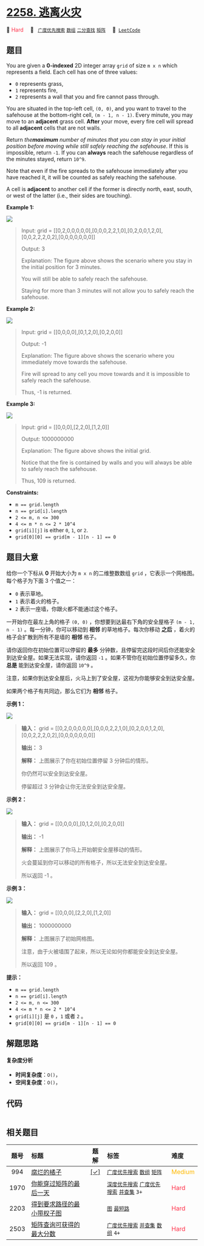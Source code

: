 # [2258. 逃离火灾](https://leetcode.com/problems/escape-the-spreading-fire)

🔴 <font color=#ff334b>Hard</font>&emsp; 🔖&ensp; [`广度优先搜索`](/tag/breadth-first-search.md) [`数组`](/tag/array.md) [`二分查找`](/tag/binary-search.md) [`矩阵`](/tag/matrix.md)&emsp; 🔗&ensp;[`LeetCode`](https://leetcode.com/problems/escape-the-spreading-fire)

## 题目

You are given a **0-indexed** 2D integer array `grid` of size `m x n` which
represents a field. Each cell has one of three values:

  * `0` represents grass,
  * `1` represents fire,
  * `2` represents a wall that you and fire cannot pass through.

You are situated in the top-left cell, `(0, 0)`, and you want to travel to the
safehouse at the bottom-right cell, `(m - 1, n - 1)`. Every minute, you may
move to an **adjacent** grass cell. **After** your move, every fire cell will
spread to all **adjacent** cells that are not walls.

Return _the**maximum** number of minutes that you can stay in your initial
position before moving while still safely reaching the safehouse_. If this is
impossible, return `-1`. If you can **always** reach the safehouse regardless
of the minutes stayed, return `10^9`.

Note that even if the fire spreads to the safehouse immediately after you have
reached it, it will be counted as safely reaching the safehouse.

A cell is **adjacent** to another cell if the former is directly north, east,
south, or west of the latter (i.e., their sides are touching).



**Example 1:**

![](https://assets.leetcode.com/uploads/2022/03/10/ex1new.jpg)

> Input: grid = [[0,2,0,0,0,0,0],[0,0,0,2,2,1,0],[0,2,0,0,1,2,0],[0,0,2,2,2,0,2],[0,0,0,0,0,0,0]]
> 
> Output: 3
> 
> Explanation: The figure above shows the scenario where you stay in the initial position for 3 minutes.
> 
> You will still be able to safely reach the safehouse.
> 
> Staying for more than 3 minutes will not allow you to safely reach the safehouse.

**Example 2:**

![](https://assets.leetcode.com/uploads/2022/03/10/ex2new2.jpg)

> Input: grid = [[0,0,0,0],[0,1,2,0],[0,2,0,0]]
> 
> Output: -1
> 
> Explanation: The figure above shows the scenario where you immediately move towards the safehouse.
> 
> Fire will spread to any cell you move towards and it is impossible to safely reach the safehouse.
> 
> Thus, -1 is returned.

**Example 3:**

![](https://assets.leetcode.com/uploads/2022/03/10/ex3new.jpg)

> Input: grid = [[0,0,0],[2,2,0],[1,2,0]]
> 
> Output: 1000000000
> 
> Explanation: The figure above shows the initial grid.
> 
> Notice that the fire is contained by walls and you will always be able to safely reach the safehouse.
> 
> Thus, 109 is returned.

**Constraints:**

  * `m == grid.length`
  * `n == grid[i].length`
  * `2 <= m, n <= 300`
  * `4 <= m * n <= 2 * 10^4`
  * `grid[i][j]` is either `0`, `1`, or `2`.
  * `grid[0][0] == grid[m - 1][n - 1] == 0`


## 题目大意

给你一个下标从 **0**  开始大小为 `m x n` 的二维整数数组 `grid` ，它表示一个网格图。每个格子为下面 3 个值之一：

  * `0` 表示草地。
  * `1` 表示着火的格子。
  * `2` 表示一座墙，你跟火都不能通过这个格子。

一开始你在最左上角的格子 `(0, 0)` ，你想要到达最右下角的安全屋格子 `(m - 1, n - 1)` 。每一分钟，你可以移动到 **相邻**
的草地格子。每次你移动 **之后**  ，着火的格子会扩散到所有不是墙的 **相邻**  格子。

请你返回你在初始位置可以停留的 **最多** 分钟数，且停留完这段时间后你还能安全到达安全屋。如果无法实现，请你返回 `-1`
。如果不管你在初始位置停留多久，你 **总是**  能到达安全屋，请你返回 `10^9` 。

注意，如果你到达安全屋后，火马上到了安全屋，这视为你能够安全到达安全屋。

如果两个格子有共同边，那么它们为 **相邻**  格子。



**示例 1：**

![](https://assets.leetcode.com/uploads/2022/03/10/ex1new.jpg)

> 
> 
> 
> 
> 
> **输入：** grid = [[0,2,0,0,0,0,0],[0,0,0,2,2,1,0],[0,2,0,0,1,2,0],[0,0,2,2,2,0,2],[0,0,0,0,0,0,0]]
> 
> **输出：** 3
> 
> **解释：** 上图展示了你在初始位置停留 3 分钟后的情形。
> 
> 你仍然可以安全到达安全屋。
> 
> 停留超过 3 分钟会让你无法安全到达安全屋。

**示例 2：**

![](https://assets.leetcode.com/uploads/2022/03/10/ex2new2.jpg)

> 
> 
> 
> 
> 
> **输入：** grid = [[0,0,0,0],[0,1,2,0],[0,2,0,0]]
> 
> **输出：** -1
> 
> **解释：** 上图展示了你马上开始朝安全屋移动的情形。
> 
> 火会蔓延到你可以移动的所有格子，所以无法安全到达安全屋。
> 
> 所以返回 -1 。
> 
> 

**示例 3：**

![](https://assets.leetcode.com/uploads/2022/03/10/ex3new.jpg)

> 
> 
> 
> 
> 
> **输入：** grid = [[0,0,0],[2,2,0],[1,2,0]]
> 
> **输出：** 1000000000
> 
> **解释：** 上图展示了初始网格图。
> 
> 注意，由于火被墙围了起来，所以无论如何你都能安全到达安全屋。
> 
> 所以返回 109 。
> 
> 



**提示：**

  * `m == grid.length`
  * `n == grid[i].length`
  * `2 <= m, n <= 300`
  * `4 <= m * n <= 2 * 10^4`
  * `grid[i][j]` 是 `0` ，`1` 或者 `2` 。
  * `grid[0][0] == grid[m - 1][n - 1] == 0`


## 解题思路

#### 复杂度分析

- **时间复杂度**：`O()`，
- **空间复杂度**：`O()`，

## 代码

```javascript

```

## 相关题目

<!-- prettier-ignore -->
| 题号 | 标题 | 题解 | 标签 | 难度 |
| :------: | :------ | :------: | :------ | :------ |
| 994 | [腐烂的橘子](https://leetcode.com/problems/rotting-oranges) | [[✓]](/problem/0994.md) |  [`广度优先搜索`](/tag/breadth-first-search.md) [`数组`](/tag/array.md) [`矩阵`](/tag/matrix.md) | <font color=#ffb800>Medium</font> |
| 1970 | [你能穿过矩阵的最后一天](https://leetcode.com/problems/last-day-where-you-can-still-cross) |  |  [`深度优先搜索`](/tag/depth-first-search.md) [`广度优先搜索`](/tag/breadth-first-search.md) [`并查集`](/tag/union-find.md) `3+` | <font color=#ff334b>Hard</font> |
| 2203 | [得到要求路径的最小带权子图](https://leetcode.com/problems/minimum-weighted-subgraph-with-the-required-paths) |  |  [`图`](/tag/graph.md) [`最短路`](/tag/shortest-path.md) | <font color=#ff334b>Hard</font> |
| 2503 | [矩阵查询可获得的最大分数](https://leetcode.com/problems/maximum-number-of-points-from-grid-queries) |  |  [`广度优先搜索`](/tag/breadth-first-search.md) [`并查集`](/tag/union-find.md) [`数组`](/tag/array.md) `4+` | <font color=#ff334b>Hard</font> |